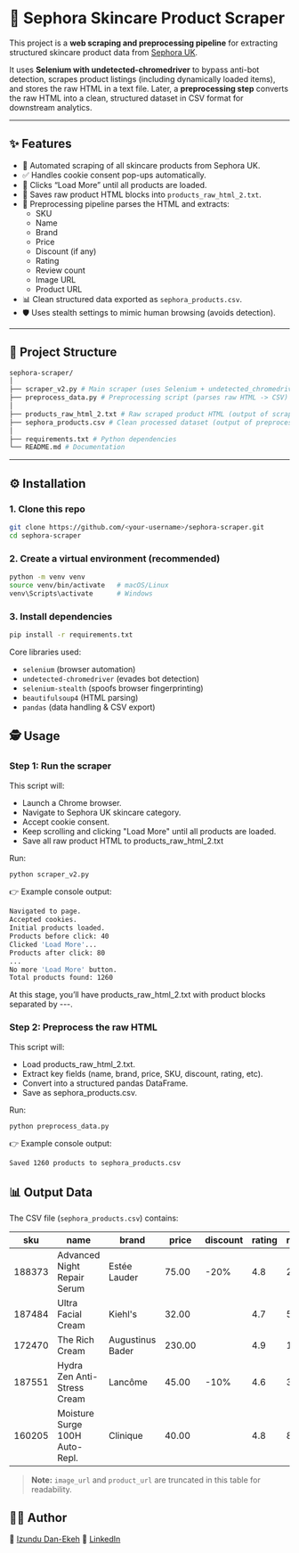 # 🧴 Sephora Skincare Product Scraper

This project is a **web scraping and preprocessing pipeline** for extracting structured skincare product data from [Sephora UK](https://www.sephora.co.uk/).

It uses **Selenium with undetected-chromedriver** to bypass anti-bot detection, scrapes product listings (including dynamically loaded items), and stores the raw HTML in a text file. Later, a **preprocessing step** converts the raw HTML into a clean, structured dataset in CSV format for downstream analytics.

---

## ✨ Features

- 🚀 Automated scraping of all skincare products from Sephora UK.
- ✅ Handles cookie consent pop-ups automatically.
- 🔄 Clicks “Load More” until all products are loaded.
- 📝 Saves raw product HTML blocks into `products_raw_html_2.txt`.
- 🧹 Preprocessing pipeline parses the HTML and extracts:
  - SKU
  - Name
  - Brand
  - Price
  - Discount (if any)
  - Rating
  - Review count
  - Image URL
  - Product URL
- 📊 Clean structured data exported as `sephora_products.csv`.
- 🛡️ Uses stealth settings to mimic human browsing (avoids detection).

---

## 📂 Project Structure

```bash
sephora-scraper/
│
├── scraper_v2.py # Main scraper (uses Selenium + undetected_chromedriver)
├── preprocess_data.py # Preprocessing script (parses raw HTML -> CSV)
│
├── products_raw_html_2.txt # Raw scraped product HTML (output of scraper.py)
├── sephora_products.csv # Clean processed dataset (output of preprocess_data.py)
│
├── requirements.txt # Python dependencies
└── README.md # Documentation
```

---

## ⚙️ Installation

### 1. Clone this repo

```bash
git clone https://github.com/<your-username>/sephora-scraper.git
cd sephora-scraper
```

### 2. Create a virtual environment (recommended)

```bash
python -m venv venv
source venv/bin/activate   # macOS/Linux
venv\Scripts\activate      # Windows
```

### 3. Install dependencies

```bash
pip install -r requirements.txt
```

Core libraries used:

- `selenium` (browser automation)
- `undetected-chromedriver` (evades bot detection)
- `selenium-stealth` (spoofs browser fingerprinting)
- `beautifulsoup4` (HTML parsing)
- `pandas` (data handling & CSV export)

## 🕵️ Usage

### Step 1: Run the scraper

This script will:

- Launch a Chrome browser.
- Navigate to Sephora UK skincare category.
- Accept cookie consent.
- Keep scrolling and clicking "Load More" until all products are loaded.
- Save all raw product HTML to products_raw_html_2.txt

Run:

```bash
python scraper_v2.py
```

👉 Example console output:

```bash
Navigated to page.
Accepted cookies.
Initial products loaded.
Products before click: 40
Clicked 'Load More'...
Products after click: 80
...
No more 'Load More' button.
Total products found: 1260
```

At this stage, you’ll have products_raw_html_2.txt with product blocks separated by ---.

### Step 2: Preprocess the raw HTML

This script will:

- Load products_raw_html_2.txt.
- Extract key fields (name, brand, price, SKU, discount, rating, etc).
- Convert into a structured pandas DataFrame.
- Save as sephora_products.csv.

Run:

```bash
python preprocess_data.py
```

👉 Example console output:

```bash
Saved 1260 products to sephora_products.csv
```

## 📊 Output Data

The CSV file (`sephora_products.csv`) contains:

| sku    | name                           | brand            | price  | discount | rating | review_count | image_url                  | product_url                    |
| ------ | ------------------------------ | ---------------- | ------ | -------- | ------ | ------------ | -------------------------- | ------------------------------ |
| 188373 | Advanced Night Repair Serum    | Estée Lauder     | 75.00  | -20%     | 4.8    | 215          | https://.../prod188373.jpg | https://sephora.co.uk/product1 |
| 187484 | Ultra Facial Cream             | Kiehl's          | 32.00  |          | 4.7    | 512          | https://.../prod187484.jpg | https://sephora.co.uk/product2 |
| 172470 | The Rich Cream                 | Augustinus Bader | 230.00 |          | 4.9    | 128          | https://.../prod172470.jpg | https://sephora.co.uk/product3 |
| 187551 | Hydra Zen Anti-Stress Cream    | Lancôme          | 45.00  | -10%     | 4.6    | 340          | https://.../prod187551.jpg | https://sephora.co.uk/product4 |
| 160205 | Moisture Surge 100H Auto-Repl. | Clinique         | 40.00  |          | 4.8    | 890          | https://.../prod160205.jpg | https://sephora.co.uk/product5 |

> **Note:** `image_url` and `product_url` are truncated in this table for readability.

## 👨‍💻 Author

🐙 [Izundu Dan-Ekeh](https://github.com/Izu-33)
💼 [LinkedIn](https://www.linkedin.com/in/izundu-dan-ekeh/)
